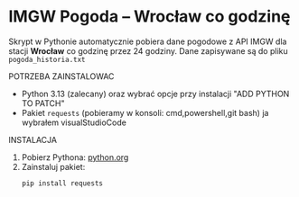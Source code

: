 # IMGW Pogoda – Wrocław co godzinę

Skrypt w Pythonie automatycznie pobiera dane pogodowe z API IMGW dla stacji **Wrocław** co godzinę przez 24 godziny. Dane zapisywane są do pliku `pogoda_historia.txt`


POTRZEBA ZAINSTALOWAC 
- Python 3.13 (zalecany) oraz wybrać opcje przy instalacji "ADD PYTHON TO PATCH"
- Pakiet `requests` (pobieramy w konsoli: cmd,powershell,git bash) ja wybrałem visualStudioCode

INSTALACJA

1. Pobierz Pythona: [python.org](https://www.python.org/downloads/)
2. Zainstaluj pakiet:
   ```bash
   pip install requests
